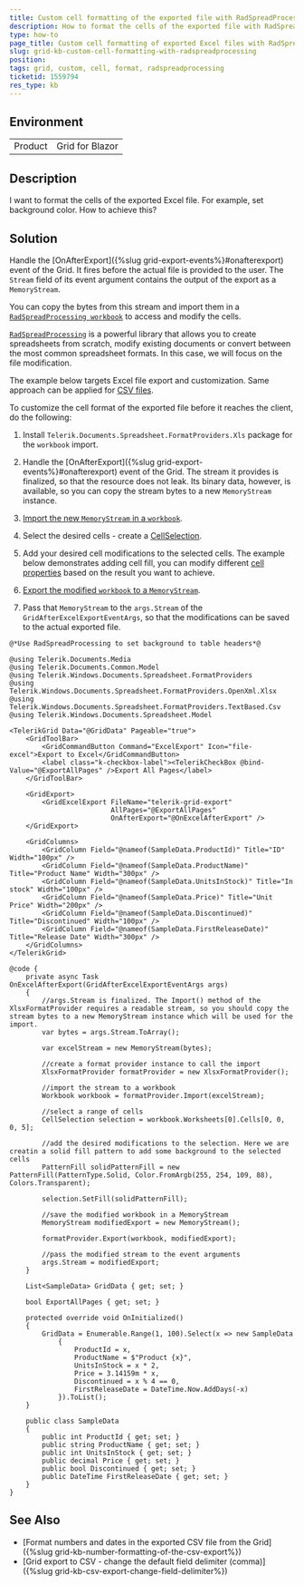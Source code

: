 ```yaml
---
title: Custom cell formatting of the exported file with RadSpreadProcessing
description: How to format the cells of the exported file with RadSpreadProcessing?
type: how-to
page_title: Custom cell formatting of exported Excel files with RadSpreadProcessing
slug: grid-kb-custom-cell-formatting-with-radspreadprocessing
position: 
tags: grid, custom, cell, format, radspreadprocessing
ticketid: 1559794
res_type: kb
---
```


## Environment
<table>
    <tbody>
        <tr>
            <td>Product</td>
            <td>Grid for Blazor</td>
        </tr>
    </tbody>
</table>


## Description

I want to format the cells of the exported Excel file. For example, set background color. How to achieve this?

## Solution

Handle the [OnAfterExport]({%slug grid-export-events%}#onafterexport) event of the Grid. It fires before the actual file is provided to the user. The `Stream` field of its event argument contains the output of the export as a `MemoryStream`.

You can copy the bytes from this stream and import them in a [`RadSpreadProcessing workbook`](https://docs.telerik.com/devtools/document-processing/libraries/radspreadprocessing/working-with-workbooks/working-with-workbooks-what-is-workbook) to access and modify the cells.

[`RadSpreadProcessing`](https://docs.telerik.com/devtools/document-processing/libraries/radspreadprocessing/overview) is a powerful library that allows you to create spreadsheets from scratch, modify existing documents or convert between the most common spreadsheet formats. In this case, we will focus on the file modification.

The example below targets Excel file export and customization. Same approach can be applied for [CSV files](https://docs.telerik.com/devtools/document-processing/libraries/radspreadprocessing/formats-and-conversion/csv/csvformatprovider).

To customize the cell format of the exported file before it reaches the client, do the following:

1. Install `Telerik.Documents.Spreadsheet.FormatProviders.Xls` package for the `workbook` import.

1. Handle the [OnAfterExport]({%slug grid-export-events%}#onafterexport) event of the Grid. The stream it provides is finalized, so that the resource does not leak. Its binary data, however, is available, so you can copy the stream bytes to a new `MemoryStream` instance.

1. [Import the new `MemoryStream` in a `workbook`](https://docs.telerik.com/devtools/document-processing/knowledge-base/import-export-save-load-workbook#load-workbook-from-file-as-filestream-or-memorystream).

1. Select the desired cells - create a [CellSelection](https://docs.telerik.com/devtools/document-processing/libraries/radspreadprocessing/working-with-cells/accessing-cells-of-worksheet).

1. Add your desired cell modifications to the selected cells. The example below demonstrates adding cell fill, you can modify different [cell properties](https://docs.telerik.com/devtools/document-processing/libraries/radspreadprocessing/working-with-cells/get-set-clear-properties#cell-properties) based on the result you want to achieve.

1. [Export the modified `workbook` to a `MemoryStream`](https://docs.telerik.com/devtools/document-processing/knowledge-base/import-export-save-load-workbook#save-workbook-to-filestream-or-memorystream).

1. Pass that `MemoryStream` to the `args.Stream` of the `GridAfterExcelExportEventArgs`, so that the modifications can be saved to the actual exported file.

````CSHTML
@*Use RadSpreadProcessing to set background to table headers*@

@using Telerik.Documents.Media
@using Telerik.Documents.Common.Model
@using Telerik.Windows.Documents.Spreadsheet.FormatProviders
@using Telerik.Windows.Documents.Spreadsheet.FormatProviders.OpenXml.Xlsx
@using Telerik.Windows.Documents.Spreadsheet.FormatProviders.TextBased.Csv
@using Telerik.Windows.Documents.Spreadsheet.Model

<TelerikGrid Data="@GridData" Pageable="true">
    <GridToolBar>
        <GridCommandButton Command="ExcelExport" Icon="file-excel">Export to Excel</GridCommandButton>
        <label class="k-checkbox-label"><TelerikCheckBox @bind-Value="@ExportAllPages" />Export All Pages</label>
    </GridToolBar>

    <GridExport>
        <GridExcelExport FileName="telerik-grid-export"
                         AllPages="@ExportAllPages"
                         OnAfterExport="@OnExcelAfterExport" />
    </GridExport>

    <GridColumns>
        <GridColumn Field="@nameof(SampleData.ProductId)" Title="ID" Width="100px" />
        <GridColumn Field="@nameof(SampleData.ProductName)" Title="Product Name" Width="300px" />
        <GridColumn Field="@nameof(SampleData.UnitsInStock)" Title="In stock" Width="100px" />
        <GridColumn Field="@nameof(SampleData.Price)" Title="Unit Price" Width="200px" />
        <GridColumn Field="@nameof(SampleData.Discontinued)" Title="Discontinued" Width="100px" />
        <GridColumn Field="@nameof(SampleData.FirstReleaseDate)" Title="Release Date" Width="300px" />
    </GridColumns>
</TelerikGrid>

@code {
    private async Task OnExcelAfterExport(GridAfterExcelExportEventArgs args)
    {
        //args.Stream is finalized. The Import() method of the XlsxFormatProvider requires a readable stream, so you should copy the stream bytes to a new MemoryStream instance which will be used for the import.
        var bytes = args.Stream.ToArray();

        var excelStream = new MemoryStream(bytes);

        //create a format provider instance to call the import
        XlsxFormatProvider formatProvider = new XlsxFormatProvider();

        //import the stream to a workbook
        Workbook workbook = formatProvider.Import(excelStream);

        //select a range of cells
        CellSelection selection = workbook.Worksheets[0].Cells[0, 0, 0, 5];

        //add the desired modifications to the selection. Here we are creatin a solid fill pattern to add some background to the selected cells
        PatternFill solidPatternFill = new PatternFill(PatternType.Solid, Color.FromArgb(255, 254, 109, 88), Colors.Transparent);

        selection.SetFill(solidPatternFill);

        //save the modified workbook in a MemoryStream
        MemoryStream modifiedExport = new MemoryStream();

        formatProvider.Export(workbook, modifiedExport);        

        //pass the modified stream to the event arguments
        args.Stream = modifiedExport;
    }

    List<SampleData> GridData { get; set; }

    bool ExportAllPages { get; set; }

    protected override void OnInitialized()
    {
        GridData = Enumerable.Range(1, 100).Select(x => new SampleData
            {
                ProductId = x,
                ProductName = $"Product {x}",
                UnitsInStock = x * 2,
                Price = 3.14159m * x,
                Discontinued = x % 4 == 0,
                FirstReleaseDate = DateTime.Now.AddDays(-x)
            }).ToList();
    }

    public class SampleData
    {
        public int ProductId { get; set; }
        public string ProductName { get; set; }
        public int UnitsInStock { get; set; }
        public decimal Price { get; set; }
        public bool Discontinued { get; set; }
        public DateTime FirstReleaseDate { get; set; }
    }
}
````

## See Also

  * [Format numbers and dates in the exported CSV file from the Grid]({%slug grid-kb-number-formatting-of-the-csv-export%})
  * [Grid export to CSV - change the default field delimiter (comma)]({%slug grid-kb-csv-export-change-field-delimiter%})